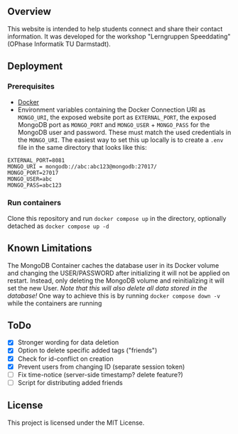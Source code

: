 ## Overview

This website is intended to help students connect and share their contact information. It was developed for the workshop "Lerngruppen Speeddating" (OPhase Informatik TU Darmstadt).

## Deployment

### Prerequisites
- [Docker](https://www.docker.com/get-started)
- Environment variables containing the Docker Connection URI as `MONGO_URI`, the exposed website port as `EXTERNAL_PORT`, the exposed MongoDB port as `MONGO_PORT` and `MONGO_USER` + `MONGO_PASS` for the MongoDB user and password. These must match the used credentials in the `MONGO_URI`. The easiest way to set this up locally is to create a `.env` file in the same directory that looks like this:
```
EXTERNAL_PORT=8081
MONGO_URI = mongodb://abc:abc123@mongodb:27017/
MONGO_PORT=27017
MONGO_USER=abc
MONGO_PASS=abc123
```


### Run containers

Clone this repository and run `docker compose up` in the directory, optionally detached as `docker compose up -d`

## Known Limitations
The MongoDB Container caches the database user in its Docker volume and changing the USER/PASSWORD after initializing it will not be applied on restart. Instead, only deleting the MongoDB volume and reinitializing it will set the new User. *Note that this will also delete all data stored in the database!* One way to achieve this is by running `docker compose down -v` while the containers are running
## ToDo
- [X] Stronger wording for data deletion
- [X] Option to delete specific added tags ("friends")
- [X] Check for id-conflict on creation
- [X] Prevent users from changing ID (separate session token)
- [ ] Fix time-notice (server-side timestamp? delete feature?)
- [ ] Script for distributing added friends

## License

This project is licensed under the MIT License.
